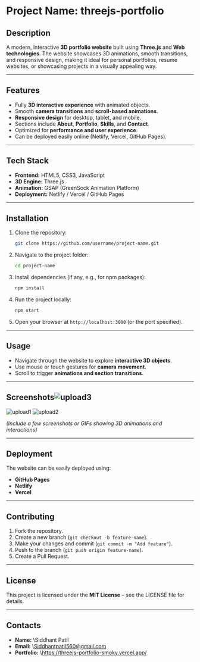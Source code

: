 # Project Name: threejs-portfolio

## Description

A modern, interactive **3D portfolio website** built using **Three.js** and **Web technologies**. The website showcases 3D animations, smooth transitions, and responsive design, making it ideal for personal portfolios, resume websites, or showcasing projects in a visually appealing way.

---

## Features

* Fully **3D interactive experience** with animated objects.
* Smooth **camera transitions** and **scroll-based animations**.
* **Responsive design** for desktop, tablet, and mobile.
* Sections include **About**, **Portfolio**, **Skills**, and **Contact**.
* Optimized for **performance and user experience**.
* Can be deployed easily online (Netlify, Vercel, GitHub Pages).

---

## Tech Stack

* **Frontend:** HTML5, CSS3, JavaScript
* **3D Engine:** Three.js
* **Animation:** GSAP (GreenSock Animation Platform)
* **Deployment:** Netlify / Vercel / GitHub Pages

---

## Installation

1. Clone the repository:

   ```bash
   git clone https://github.com/username/project-name.git
   ```
2. Navigate to the project folder:

   ```bash
   cd project-name
   ```
3. Install dependencies (if any, e.g., for npm packages):

   ```bash
   npm install
   ```
4. Run the project locally:

   ```bash
   npm start
   ```
5. Open your browser at `http://localhost:3000` (or the port specified).

---

## Usage

* Navigate through the website to explore **interactive 3D objects**.
* Use mouse or touch gestures for **camera movement**.
* Scroll to trigger **animations and section transitions**.

---

## Screenshots![upload3](https://github.com/user-attachments/assets/d6bb6e03-0f17-4fcd-b067-9d2da42664df)
![upload1](https://github.com/user-attachments/assets/b9cb333e-6254-4ea6-b6cd-04aa108991a6)
![upload2](https://github.com/user-attachments/assets/97a313c1-8603-4f07-ad12-19389dc75a27)


*(Include a few screenshots or GIFs showing 3D animations and interactions)*

---

## Deployment

The website can be easily deployed using:

* **GitHub Pages**
* **Netlify**
* **Vercel**

---

## Contributing

1. Fork the repository.
2. Create a new branch (`git checkout -b feature-name`).
3. Make your changes and commit (`git commit -m "Add feature"`).
4. Push to the branch (`git push origin feature-name`).
5. Create a Pull Request.

---

## License

This project is licensed under the **MIT License** – see the LICENSE file for details.

---

## Contacts

* **Name:** \Siddhant Patil
* **Email:** \Siddhantpatil560@gmail.com
* **Portfolio:** \https://threejs-portfolio-smoky.vercel.app/


